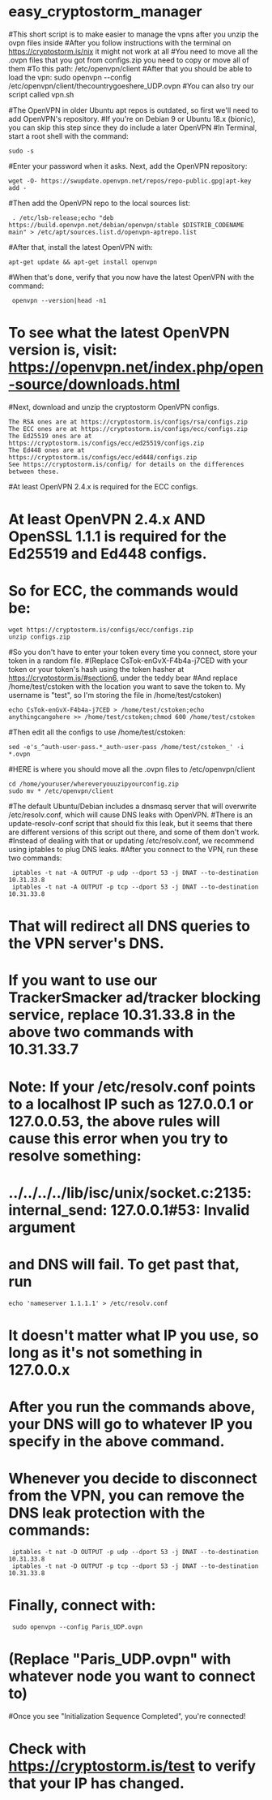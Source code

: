 # easy_cryptostorm_manager
#This short script is to make easier to manage the vpns after you unzip the ovpn files inside 
#After you follow instructions with the terminal on https://cryptostorm.is/nix it might not work at all
#You need to move all the .ovpn files that you got from configs.zip you need to copy or move all of them 
#To this path: /etc/openvpn/client
#After that you should be able to load the vpn: sudo openvpn --config /etc/openvpn/client/thecountrygoeshere_UDP.ovpn
#You can also try our script called vpn.sh 



#The OpenVPN in older Ubuntu apt repos is outdated, so first we'll need to add OpenVPN's repository.
#If you're on Debian 9 or Ubuntu 18.x (bionic), you can skip this step since they do include a later OpenVPN
#In Terminal, start a root shell with the command:

    sudo -s

#Enter your password when it asks. Next, add the OpenVPN repository:

    wget -O- https://swupdate.openvpn.net/repos/repo-public.gpg|apt-key add -

#Then add the OpenVPN repo to the local sources list:

     . /etc/lsb-release;echo "deb https://build.openvpn.net/debian/openvpn/stable $DISTRIB_CODENAME main" > /etc/apt/sources.list.d/openvpn-aptrepo.list


#After that, install the latest OpenVPN with:

    apt-get update && apt-get install openvpn

#When that's done, verify that you now have the latest OpenVPN with the command:

     openvpn --version|head -n1

# To see what the latest OpenVPN version is, visit: https://openvpn.net/index.php/open-source/downloads.html

 
#Next, download and unzip the cryptostorm OpenVPN configs.

    The RSA ones are at https://cryptostorm.is/configs/rsa/configs.zip
    The ECC ones are at https://cryptostorm.is/configs/ecc/configs.zip
    The Ed25519 ones are at https://cryptostorm.is/configs/ecc/ed25519/configs.zip
    The Ed448 ones are at https://cryptostorm.is/configs/ecc/ed448/configs.zip
    See https://cryptostorm.is/config/ for details on the differences between these.

  #At least OpenVPN 2.4.x is required for the ECC configs.
# At least OpenVPN 2.4.x AND OpenSSL 1.1.1 is required for the Ed25519 and Ed448 configs.
# So for ECC, the commands would be:

    wget https://cryptostorm.is/configs/ecc/configs.zip
    unzip configs.zip


#So you don't have to enter your token every time you connect, store your token in a random file.
#(Replace CsTok-enGvX-F4b4a-j7CED with your token or your token's hash using the token hasher at https://cryptostorm.is/#section6, under the teddy bear
#And replace /home/test/cstoken with the location you want to save the token to. My username is "test", so I'm storing the file in /home/test/cstoken)

    echo CsTok-enGvX-F4b4a-j7CED > /home/test/cstoken;echo anythingcangohere >> /home/test/cstoken;chmod 600 /home/test/cstoken

#Then edit all the configs to use /home/test/cstoken:

    sed -e's_^auth-user-pass.*_auth-user-pass /home/test/cstoken_' -i *.ovpn


#HERE is where you should move all the .ovpn files to /etc/openvpn/client                                                                                      

    cd /home/youruser/whereveryouuzipyourconfig.zip
    sudo mv * /etc/openvpn/client

#The default Ubuntu/Debian includes a dnsmasq server that will overwrite /etc/resolv.conf, which will cause DNS leaks with OpenVPN.
#There is an update-resolv-conf script that should fix this leak, but it seems that there are different versions of this script out there, and some of them don't work.
#Instead of dealing with that or updating /etc/resolv.conf, we recommend using iptables to plug DNS leaks.
#After you connect to the VPN, run these two commands:

     iptables -t nat -A OUTPUT -p udp --dport 53 -j DNAT --to-destination 10.31.33.8
     iptables -t nat -A OUTPUT -p tcp --dport 53 -j DNAT --to-destination 10.31.33.8

# That will redirect all DNS queries to the VPN server's DNS.
#    If you want to use our TrackerSmacker ad/tracker blocking service, replace 10.31.33.8 in the above two commands with 10.31.33.7

 #   Note: If your /etc/resolv.conf points to a localhost IP such as 127.0.0.1 or 127.0.0.53, the above rules will cause this error when you try to resolve something:
  #  ../../../../lib/isc/unix/socket.c:2135: internal_send: 127.0.0.1#53: Invalid argument
   # and DNS will fail. To get past that, run

    echo 'nameserver 1.1.1.1' > /etc/resolv.conf

#  It doesn't matter what IP you use, so long as it's not something in 127.0.0.x
#   After you run the commands above, your DNS will go to whatever IP you specify in the above command.

#  Whenever you decide to disconnect from the VPN, you can remove the DNS leak protection with the commands:

     iptables -t nat -D OUTPUT -p udp --dport 53 -j DNAT --to-destination 10.31.33.8
     iptables -t nat -D OUTPUT -p tcp --dport 53 -j DNAT --to-destination 10.31.33.8


# Finally, connect with:

     sudo openvpn --config Paris_UDP.ovpn
#    (Replace "Paris_UDP.ovpn" with whatever node you want to connect to)

#Once you see "Initialization Sequence Completed", you're connected!
# Check with https://cryptostorm.is/test to verify that your IP has changed.


